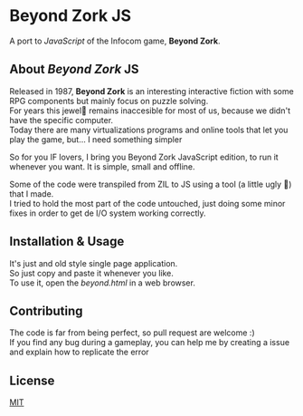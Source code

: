 # Beyond Zork JS
A port to *JavaScript* of the Infocom game, **Beyond Zork**.

## About *Beyond Zork* JS
Released in 1987, **Beyond Zork** is an interesting interactive fiction with some RPG components but mainly focus on puzzle solving.<br>
For years this jewel💎 remains inaccesible for most of us, because we didn't have the specific computer.<br>
Today there are many virtualizations programs and online tools that let you play the game, but... I need something simpler

So for you IF lovers, I bring you Beyond Zork JavaScript edition, to run it whenever you want. It is simple, small and offline.

Some of the code were transpiled from ZIL to JS using a tool (a little ugly 😬) that I made.<br>
I tried to hold the most part of the code untouched, just doing some minor fixes in order to get de I/O system working correctly.

## Installation & Usage
It's just and old style single page application.<br>
So just copy and paste it whenever you like.<br>
To use it, open the *beyond.html* in a web browser.

## Contributing
The code is far from being perfect, so pull request are welcome :)<br>
If you find any bug during a gameplay, you can help me by creating a issue and explain how to replicate the error

## License
[MIT](https://choosealicense.com/licenses/mit/)
